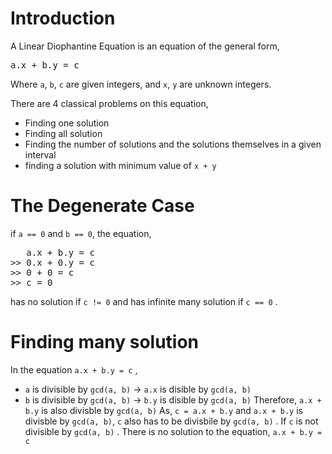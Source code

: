# Introduction
A Linear Diophantine Equation is an equation of the general form,
<pre>a.x + b.y = c </pre>
Where `a`, `b`, `c` are given integers, and `x`, `y` are unknown integers.

There are 4 classical problems on this equation, 
- Finding one solution
- Finding all solution
- Finding the number of solutions and the solutions themselves in a given interval
- finding a solution with minimum value of `x + y`
# The Degenerate Case
if `a == 0` and `b == 0`, the equation, 
<pre>
   a.x + b.y = c
>> 0.x + 0.y = c
>> 0 + 0 = c
>> c = 0
</pre>
has no solution if `c != 0` and has infinite many solution if `c == 0` .
# Finding many solution
In the equation `a.x + b.y = c` ,
- `a` is divisible by `gcd(a, b)`
-> `a.x` is disible by `gcd(a, b)`
- `b` is divisible by `gcd(a, b)`
-> `b.y` is disible by `gcd(a, b)`
Therefore, `a.x + b.y` is also divisble by `gcd(a, b)`
As, `c = a.x + b.y` and `a.x + b.y` is divisble by `gcd(a, b)`, `c` also has to be divisbile by `gcd(a, b)` .
If `c` is not divisible by `gcd(a, b)` . There is no solution to the equation, `a.x + b.y = c`


